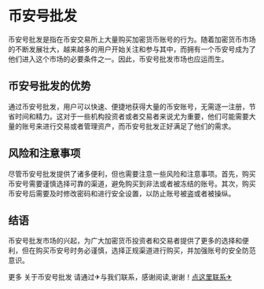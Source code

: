 # 币安号批发

币安号批发是指在币安交易所上大量购买加密货币账号的行为。随着加密货币市场的不断发展壮大，越来越多的用户开始关注和参与其中，而拥有一个币安号成为了他们进入这个市场的必要条件之一。因此，币安号批发市场也应运而生。

## 币安号批发的优势

通过币安号批发，用户可以快速、便捷地获得大量的币安账号，无需逐一注册，节省时间和精力。这对于一些机构投资者或者交易者来说尤为重要，他们可能需要大量的账号来进行交易或者管理资产，而币安号批发正好满足了他们的需求。

## 风险和注意事项

尽管币安号批发提供了诸多便利，但也需要注意一些风险和注意事项。首先，购买币安号需要谨慎选择可靠的渠道，避免购买到非法或者被冻结的账号。其次，购买币安号后需要及时修改密码和进行安全设置，以防止账号被盗或者被操纵。

## 结语

币安号批发市场的兴起，为广大加密货币投资者和交易者提供了更多的选择和便利，但在购买币安号时务必谨慎，选择正规渠道进行购买，并加强账号的安全防范意识。

更多 关于币安号批发 请通过✈与我们联系，感谢阅读,谢谢！[点这里联系✈](https://c.k02.cc)